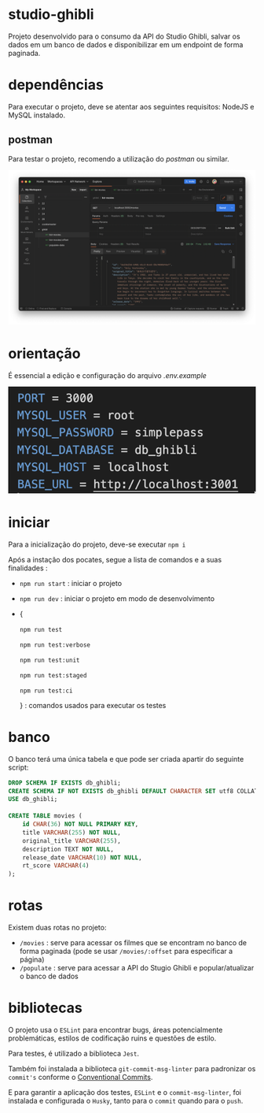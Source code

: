 # studio-ghibli

Projeto desenvolvido para o consumo da API do Studio Ghibli, salvar os dados em um banco de dados e disponibilizar em um endpoint de forma paginada.

# dependências

Para executar o projeto, deve se atentar aos seguintes requisitos: NodeJS e MySQL instalado.

## postman

Para testar o projeto, recomendo a utilização do _postman_ ou similar.

![postman](./public/postman.png)

# orientação

É essencial a edição e configuração do arquivo _.env.example_

![.env-example](./public/env-example.png)

# iniciar

Para a inicialização do projeto, deve-se executar `npm i`

Após a instação dos pocates, segue a lista de comandos e a suas finalidades :

- `npm run start` : iniciar o projeto
- `npm run dev` : iniciar o projeto em modo de desenvolvimento
- {

  `npm run test`

  `npm run test:verbose`

  `npm run test:unit`

  `npm run test:staged`

  `npm run test:ci`

  } : comandos usados para executar os testes

# banco

O banco terá uma única tabela e que pode ser criada apartir do seguinte script:

```sql
DROP SCHEMA IF EXISTS db_ghibli;
CREATE SCHEMA IF NOT EXISTS db_ghibli DEFAULT CHARACTER SET utf8 COLLATE utf8_general_ci;
USE db_ghibli;

CREATE TABLE movies (
	id CHAR(36) NOT NULL PRIMARY KEY,
	title VARCHAR(255) NOT NULL,
	original_title VARCHAR(255),
	description TEXT NOT NULL,
	release_date VARCHAR(10) NOT NULL,
	rt_score VARCHAR(4)
);
```

# rotas

Existem duas rotas no projeto: 
- `/movies` : serve para acessar os filmes que se encontram no banco de forma paginada (pode se usar `/movies/:offset` para especificar a página)
- `/populate` : serve para acessar a API do Stugio Ghibli e popular/atualizar o banco de dados

# bibliotecas

O projeto usa o `ESLint` para encontrar bugs, áreas potencialmente problemáticas, estilos de codificação ruins e questões de estilo.

Para testes, é utilizado a biblioteca `Jest`.

Também foi instalada a biblioteca `git-commit-msg-linter` para padronizar os `commit's` conforme o [Conventional Commits](https://www.conventionalcommits.org/en/v1.0.0/).

E para garantir a aplicação dos testes, `ESLint` e o `commit-msg-linter`, foi instalada e configurada o `Husky`, tanto para o `commit` quando para o `push`.
